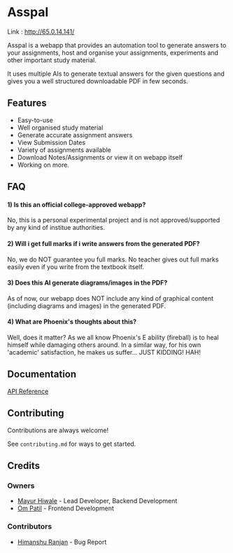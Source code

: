 
# Asspal 

Link : http://65.0.14.141/

Asspal is a webapp that provides an automation tool to generate answers to your assignments, host and organise your assignments, experiments and other important study material.

It uses multiple AIs to generate textual answers for the given questions and gives you a well structured downloadable PDF in few seconds.



## Features

- Easy-to-use
- Well organised study material
- Generate accurate assignment answers
- View Submission Dates
- Variety of assignments available
- Download Notes/Assignments or view it on webapp itself
- Working on more.


## FAQ

#### 1) Is this an official college-approved webapp?

No, this is a personal experimental project and is not approved/supported by any kind of institue authorities.

#### 2) Will i get full marks if i write answers from the generated PDF?

No, we do NOT guarantee you full marks. No teacher gives out full marks easily even if you write from the textbook itself.

#### 3) Does this AI generate diagrams/images in the PDF?

As of now, our webapp does NOT include any kind of graphical content (including diagrams and images) in the generated PDF.

#### 4) What are Phoenix's thoughts about this?

Well, does it matter? As we all know Phoenix's E ability (fireball) is to heal himself while damaging others around. In a similar way, for his own 'academic' satisfaction, he makes us suffer... JUST KIDDING! HAH!



## Documentation

[API Reference](https://github.com/ISenseAura/Assignment-Buddy-API)



## Contributing

Contributions are always welcome!

See `contributing.md` for ways to get started.



## Credits

### Owners

- [Mayur Hiwale](https://www.github.com/isenseaura) - Lead Developer, Backend Development
- [Om Patil](https://www.github.com/potato-lulw) - Frontend Development

###  Contributors
- [Himanshu Ranjan](https://www.github.com/RanjanH) - Bug Report

